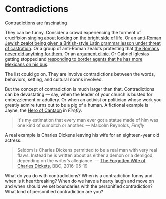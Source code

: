 # Contradictions
Contradictions are fascinating

They can be funny. Consider a crowd experiencing the torment of crucifixion [singing about looking on the bright side of life](https://www.youtube.com/watch?v=SJUhlRoBL8M&pp=ygUmYWx3YXlzIGxvb2sgb24gdGhlIGJyaWdodCBzaWRlIG9mIGxpZmU%3D). Or an [anti-Roman Jewish zealot being given a British-style Latin grammar lesson under threat of castration](https://www.youtube.com/watch?v=IIAdHEwiAy8). Or a group of anti-Roman zealots protesting that [the Romans never did anything for them](https://www.youtube.com/watch?v=Qc7HmhrgTuQ). Or an [argument clinic](https://www.youtube.com/watch?v=uLlv_aZjHXc&pp=ygUPYXJndW1lbnQgY2xpbmlj). Or Gabriel Iglesias getting stopped and [responding to border agents that he has more Mexicans on his bus](https://www.youtube.com/watch?v=uAHOmmkA6xc).

The list could go on. They are involve contradictions between the words, behaviors, setting, and cultural norms involved.

But the concept of contradiction is much larger than that. Contradictions can be devastating — say, when the leader of your church is busted for embezzlement or adultery. Or when an activist or politician whose work you greatly admire turns out to be a pig of a human. A fictional example is Jayne, the [Hero of Cantaon](https://www.youtube.com/watch?v=pI-fiGUjAPY) in _Firefly_.

> It's my estimation that every man ever got a statue made of him was one kind of sumbitch or another. — Malcolm Reynolds, _Firefly_

A real example is Charles Dickens leaving his wife for an eighteen-year old actress.

> Seldom is Charles Dickens permitted to be a real man with very real flaws. Instead he is written about as either a demon or a demigod, depending on the writer’s allegiance. — [The Forgotten Wife of Charles Dickets](https://www.bbc.com/culture/article/20160519-the-forgotten-wife-of-charles-dickens), BBC, 2016-05-19

What do you do with contradictions? When is a contradiction funny and when is it heartbreaking? When do we have a hearty laugh and move on and when should we set boundaries with the personified contradiction? What kind of personified contradiction are you?